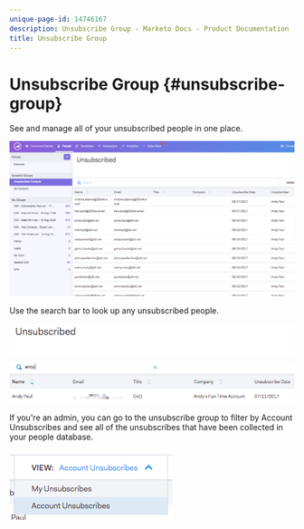 ```yaml
---
unique-page-id: 14746167
description: Unsubscribe Group - Marketo Docs - Product Documentation
title: Unsubscribe Group
---
```


# Unsubscribe Group {#unsubscribe-group}

See and manage all of your unsubscribed people in one place.

![](assets/1.png)

Use the search bar to look up any unsubscribed people.

![](assets/2.png)

If you're an admin, you can go to the unsubscribe group to filter by Account Unsubscribes and see all of the unsubscribes that have been collected in your people database.

![](assets/3.png)

    

